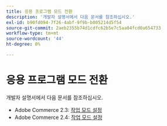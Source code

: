 ```yaml
---
title: 응용 프로그램 모드 전환
description: '개발자 설명서에서 다음 문서를 참조하십시오.'
exl-id: b90fd094-7f26-4abf-9f9b-b005214d5f54
source-git-commit: 2aeb2355b74d1cdfc62b5e7c5aa04fcd0a654733
workflow-type: tm+mt
source-wordcount: '44'
ht-degree: 0%

---
```


# 응용 프로그램 모드 전환

개발자 설명서에서 다음 문서를 참조하십시오.

* Adobe Commerce 2.3: [작업 모드 설정](https://experienceleague.adobe.com/en/docs/commerce-operations/configuration-guide/cli/set-mode)
* Adobe Commerce 2.4: [작업 모드 설정](https://experienceleague.adobe.com/en/docs/commerce-operations/configuration-guide/cli/set-mode)
